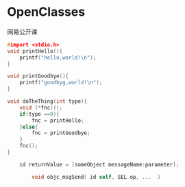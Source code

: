 # OpenClasses
网易公开课

``` C
#import <stdio.h>
void printHello(){
    printf("hello,world!\n");
}

void printGoodbye(){
    printf("goodbyg,world!\n");
}

void doTheThing(int type){
    void (*fnc)();
    if(type ==0){
        fnc = printHello;
    }else{
        fnc = printGoodbye;
    }
    fnc();
}
```


``` Objective-C
    id returnValue = [someObject messageName:parameter];

```

``` Objective-C
        void objc_msgSend( id self, SEL op, ...  )

```
